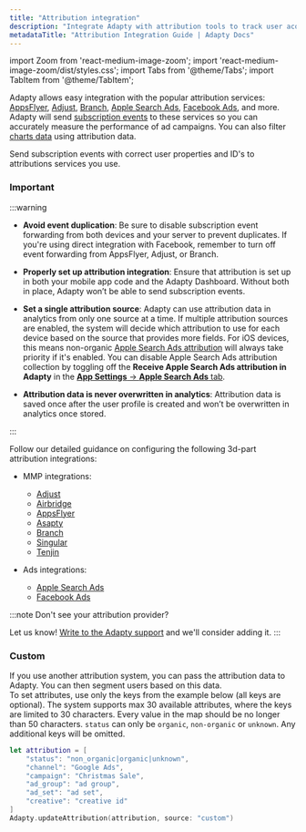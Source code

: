 ```yaml
---
title: "Attribution integration"
description: "Integrate Adapty with attribution tools to track user acquisition and LTV."
metadataTitle: "Attribution Integration Guide | Adapty Docs"
---
```


import Zoom from 'react-medium-image-zoom';
import 'react-medium-image-zoom/dist/styles.css';
import Tabs from '@theme/Tabs';
import TabItem from '@theme/TabItem'; 

Adapty allows easy integration with the popular attribution services: [AppsFlyer](appsflyer), [Adjust](adjust), [Branch](branch), [Apple Search Ads](apple-search-ads), [Facebook Ads](facebook-ads), and more. Adapty will send [subscription events](events) to these services so you can accurately measure the performance of ad campaigns. You can also filter [charts data](analytics-charts) using attribution data.

Send subscription events with correct user properties and ID's to attributions services you use.

### Important

:::warning

- **Avoid event duplication**: Be sure to disable subscription event forwarding from both devices and your server to prevent duplicates. If you're using direct integration with Facebook, remember to turn off event forwarding from AppsFlyer, Adjust, or Branch.

- **Properly set up attribution integration**: Ensure that attribution is set up in both your mobile app code and the Adapty Dashboard. Without both in place, Adapty won’t be able to send subscription events.
- **Set a single attribution source**: Adapty can use attribution data in analytics from only one source at a time. If multiple attribution sources are enabled, the system will decide which attribution to use for each device based on the source that provides more fields. 
  For iOS devices, this means non-organic [Apple Search Ads attribution](apple-search-ads) will always take priority if it's enabled. You can disable Apple Search Ads attribution collection by toggling off the **Receive Apple Search Ads attribution in Adapty** in the [**App Settings** -> **Apple Search Ads** tab](https://app.adapty.io/settings/apple-search-ads). 
- **Attribution data is never overwritten in analytics**: Attribution data is saved once after the user profile is created and won’t be overwritten in analytics once stored.

:::

Follow our detailed guidance on configuring the following 3d-part attribution integrations:
- MMP integrations:

  - [Adjust](adjust)
  - [Airbridge](airbridge)
  - [AppsFlyer](appsflyer)
  - [Asapty](asapty)
  - [Branch](branch)
  - [Singular](singular)
  - [Tenjin](tenjin)
- Ads integrations:
  - [Apple Search Ads](apple-search-ads)
  - [Facebook Ads](facebook-ads)

:::note
Don't see your attribution provider?

Let us know! [Write to the Adapty support](mailto:support@adapty.io) and we'll consider adding it.
:::

<!--

### Setting attribution data

To set attribution data for the profile, use `.updateAttribution()` method:

<Tabs groupId="current-os" queryString>
<TabItem value="swift" label="Swift" default>
```swift showLineNumbers
Adapty.updateAttribution("<attribution>", source: "<source>", networkUserId: "<networkUserId>") { error in
    if error == nil {
        // succesfull attribution update
    }
}
```
</TabItem>
<TabItem value="kotlin" label="Kotlin" default>
```kotlin showLineNumbers
Adapty.updateAttribution("<attribution>", "<source>", "<networkUserId>") { error ->
    if (error == null) {
        // succesfull attribution update
    }
}
```
</TabItem>
<TabItem value="java" label="Java" default>
```java showLineNumbers
Adapty.updateAttribution("<attribution>", "<source>", "<networkUserId>", error -> {
    if (error == null) {
        // succesfull attribution update
    }
});
```
</TabItem>
<TabItem value="flutter" label="Flutter" default>
```javascript showLineNumbers
try {
  await Adapty().updateAttribution("<attribution>", source: "<source>", networkUserId: "<networkUserId>");
} on AdaptyError catch (adaptyError) {
  // handle the error
} catch (e) {
}
```
</TabItem>
<TabItem value="unity" label="Unity" default>
```csharp showLineNumbers
Adapty.UpdateAttribution("<attributions>", source, "<networkUserId>", (error) => {
    if (error != null) {
        // handle the error
    }
  
        // succesfull attribution update
});
```
</TabItem>
<TabItem value="rn" label="React Native (TS)" default>
```typescript showLineNumbers
// Optionally import enum to JavaScript
import { AttributionSource } from 'react-native-adapty';

const attribution = { /* ... */ };
try {
    await adapty.updateAttribution(
        attribution,
        AttributionSource.Branch, // or just 'branch'
        'networkUserId'
    );
    // succesfull attribution update
} catch (error) {
    // handle `AdaptyError`
}
```
</TabItem>
</Tabs>

**Request parameteres:**

- **Attribution** (required): a dictionary containing attribution (conversion) data.

- **Source** (required): a source of attribution. The allowed values are:
  - `.appsflyer`
  - `.adjust`
  - `.branch`
  - `.custom`

- **Network user Id** (optional): a string profile's identifier from the attribution service.

### AppsFlyer

:::warning
iOS SDK

To set attribution from AppsFlyer, pass the attribution you receive from the delegate method of AppsFlyer iOS SDK. Don't forget to set `networkUserId`. You should also configure [AppsFlyer integration](appsflyer) in Adapty Dashboard.
:::

:::warning
In this case, it is mandatory to pass the `networkUserId` parameter.
:::

<Tabs groupId="current-os" queryString>
<TabItem value="swift" label="Swift" default>
```swift showLineNumbers
// Find your implementation of AppsFlyerLibDelegate 
// and update onConversionDataSuccess method:
func onConversionDataSuccess(_ installData: [AnyHashable : Any]) {
    // It's important to include the network user ID
    Adapty.updateAttribution(installData, source: .appsflyer, networkUserId: AppsFlyerLib.shared().getAppsFlyerUID())
}
```
</TabItem>
<TabItem value="kotlin" label="Kotlin" default>
```kotlin showLineNumbers
val conversionListener: AppsFlyerConversionListener = object : AppsFlyerConversionListener {
    override fun onConversionDataSuccess(conversionData: Map<String, Any>) {
        // It's important to include the network user ID
        Adapty.updateAttribution(
            conversionData,
            AdaptyAttributionSource.APPSFLYER,
            AppsFlyerLib.getInstance().getAppsFlyerUID(context)
        ) { error ->
            if (error != null) {
                //handle error
            }
        }
    }
}
```
</TabItem>
<TabItem value="java" label="Java" default>
```java showLineNumbers
AppsFlyerConversionListener conversionListener = new AppsFlyerConversionListener() {
    @Override
    public void onConversionDataSuccess(Map<String, Object> conversionData) {
        // It's important to include the network user ID
        Adapty.updateAttribution(
                conversionData,
                AdaptyAttributionSource.APPSFLYER,
                AppsFlyerLib.getInstance().getAppsFlyerUID(context),
                error -> {
                    if (error != null) {
                        //handle error
                    }
                }
        );
    }
};
```
</TabItem>
<TabItem value="flutter" label="Flutter" default>
```javascript showLineNumbers
@override
Future<bool> initialize() async {
    appsflyerSdk.onInstallConversionData((data) {
      try {
        await Adapty().updateAttribution(data, 
                                         source: AdaptyAttributionSource.appsflyer, 
                                         networkUserId: await appsflyerSdk.getAppsFlyerUID());
      } on AdaptyError catch (adaptyError) {
          // handle the error
      } catch (e) {
      }        
    });

    await appsflyerSdk.initSdk(
        registerConversionDataCallback: true,
        registerOnAppOpenAttributionCallback: true,
        registerOnDeepLinkingCallback: true
    );

    return Future<bool>.value(true);
}
```
</TabItem>
</Tabs>

### Adjust

:::warning
iOS SDK

To set attribution from Adjust, pass the attribution you receive from the delegate method of Adjust iOS SDK. You should also configure [Adjust integration](adjust) in Adapty Dashboard.
:::

<Tabs groupId="current-os" queryString>
<TabItem value="swift" label="Swift" default>
```swift showLineNumbers
// Find your implementation of AdjustDelegate 
// and update adjustAttributionChanged method:
func adjustAttributionChanged(_ attribution: ADJAttribution?) {
    if let attribution = attribution?.dictionary() {
        Adapty.updateAttribution(attribution, source: .adjust)
    }
}
```
</TabItem>
<TabItem value="kotlin" label="Kotlin" default>
```kotlin showLineNumbers
adjustConfig.setOnAttributionChangedListener { attribution ->
    attribution?.let { attribution ->
        Adapty.updateAttribution(attribution, AdaptyAttributionSource.ADJUST) { error ->
            if (error != null) {
                //handle error
            }
        }
    }
}
```
</TabItem>
<TabItem value="java" label="Java" default>
```java showLineNumbers
adjustConfig.setOnAttributionChangedListener(attribution -> {
    if (attribution != null) {
        Adapty.updateAttribution(attribution, AdaptyAttributionSource.ADJUST, error -> {
            if (error != null) {
                //handle error
            }
        });
    }
});
```
</TabItem>
</Tabs>




### Branch

:::warning
iOS SDK

To connect Branch user and Adapty user, make sure you set your `customerUserId` as Branch Identity Id. If you prefer to not use `customerUserId` in Branch, set `networkUserId` param in `.updateAttribution()` method to specify the Branch user Id.
:::

<Tabs groupId="current-os" queryString>
<TabItem value="swift" label="Swift" default>
```swift showLineNumbers
// Pass the attribution you receive from the initializing method of Branch iOS SDK to Adapty.
Branch.getInstance().initSession(launchOptions: launchOptions) { (data, error) in
    if let data = data {
        Adapty.updateAttribution(data, source: .branch)
    }
}
```
</TabItem>
<TabItem value="kotlin" label="Kotlin" default>
```kotlin showLineNumbers
object branchListener : Branch.BranchReferralInitListener {
    override fun onInitFinished(referringParams: JSONObject?, error: BranchError?) {
        referringParams?.let { data ->
            Adapty.updateAttribution(data, AdaptyAttributionSource.BRANCH) { error ->
                if (error != null) {
                    //handle error
                }
            }
        }
    }
}
```
</TabItem>
<TabItem value="java" label="Java" default>
```java showLineNumbers
Branch.BranchReferralInitListener branchListener = (data, e) -> {
    if (data != null) {
        Adapty.updateAttribution(data, AdaptyAttributionSource.BRANCH, error -> {
            if (error != null) {
                //handle error
            }
        });
    }
};
```
</TabItem>
</Tabs>




:::note
You should also configure [Branch integration](branch) in Adapty Dashboard.
:::

### Apple Search Ads

Adapty can automatically collect Apple Search Ad attribution data. All you need is to add `AdaptyAppleSearchAdsAttributionCollectionEnabled` to the app’s `Info.plist` file and set it to `YES` (boolean value).

### Facebook Ads

Because of iOS IDFA changes in iOS 14.5, if you use Facebook integration, make sure you send [`facebookAnonymousId`](https://developers.facebook.com/docs/reference/iossdk/current/FBSDKCoreKit/classes/fbsdkappevents.html/) to Adapty via [`.updateProfile()`](setting-user-attributes) method. It allows Facebook to handle events if IDFA is not available. You should also configure [Facebook Ads](facebook-ads) in Adapty Dashboard.

<Tabs groupId="current-os" queryString>
<TabItem value="swift" label="Swift" default>
```swift showLineNumbers
let builder = ProfileParameterBuilder()
    .with(facebookAnonymousId: FBSDKCoreKit.AppEvents.anonymousID)

Adapty.updateProfile(parameters: builder.build()) { error in
    if error == nil {
        // successful update
    }
}
```
</TabItem>
<TabItem value="kotlin" label="Kotlin" default>
```kotlin showLineNumbers
val builder = AdaptyProfileParameters.Builder()
    .withFacebookAnonymousId(AppEventsLogger.getAnonymousAppDeviceGUID(context))
  
Adapty.updateProfile(builder.build()) { error ->
    if (error == null) {
        // successful update
    }
}
```
</TabItem>
<TabItem value="java" label="Java" default>
```java showLineNumbers
AdaptyProfileParameters.Builder builder = new AdaptyProfileParameters.Builder()
        .withFacebookAnonymousId(AppEventsLogger.getAnonymousAppDeviceGUID(context));

Adapty.updateProfile(builder.build(), error -> {
    if (error == null) {
        // successful update
    }
});
```
</TabItem>
</Tabs>

-->


### Custom

If you use another attribution system, you can pass the attribution data to Adapty. You can then segment users based on this data.  
To set attributes, use only the keys from the example below (all keys are optional). The system supports max 30 available attributes, where the keys are limited to 30 characters. Every value in the map should be no longer than 50 characters. `status` can only be `organic`, `non-organic` or `unknown`. Any additional keys will be omitted. 

```swift showLineNumbers title="Swift"
let attribution = [
    "status": "non_organic|organic|unknown",
    "channel": "Google Ads",
    "campaign": "Christmas Sale",
    "ad_group": "ad group",
    "ad_set": "ad set",
    "creative": "creative id"
]
Adapty.updateAttribution(attribution, source: "custom")
```